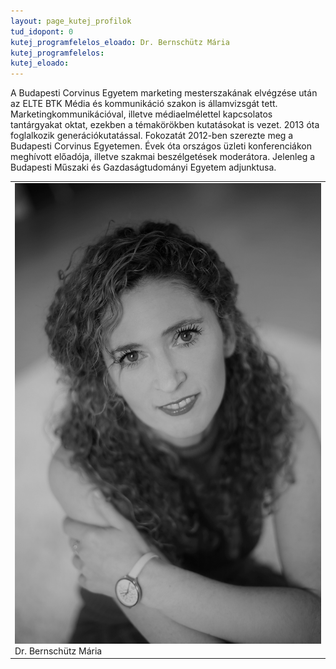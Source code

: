 ```yaml
---
layout: page_kutej_profilok
tud_idopont: 0
kutej_programfelelos_eloado: Dr. Bernschütz Mária
kutej_programfelelos: 
kutej_eloado:
---
```


A Budapesti Corvinus Egyetem marketing mesterszakának elvégzése után az ELTE BTK Média és kommunikáció szakon is államvizsgát tett. Marketingkommunikációval, illetve médiaelmélettel kapcsolatos tantárgyakat oktat, ezekben a témakörökben kutatásokat is vezet. 2013 óta foglalkozik generációkutatással. Fokozatát 2012-ben szerezte meg a Budapesti Corvinus Egyetemen. Évek óta országos üzleti konferenciákon meghívott előadója, illetve szakmai beszélgetések moderátora. Jelenleg a Budapesti Műszaki és Gazdaságtudományi Egyetem adjunktusa.




 <table class="picture">
<tr>
<td>

<div class="gallery">
    <img src="images/bernschutz_maria.jpg" max-width="250" max-height="200">
  <div class="desc">Dr. Bernschütz Mária</div>
</div>

</td>
</tr>
</table>
